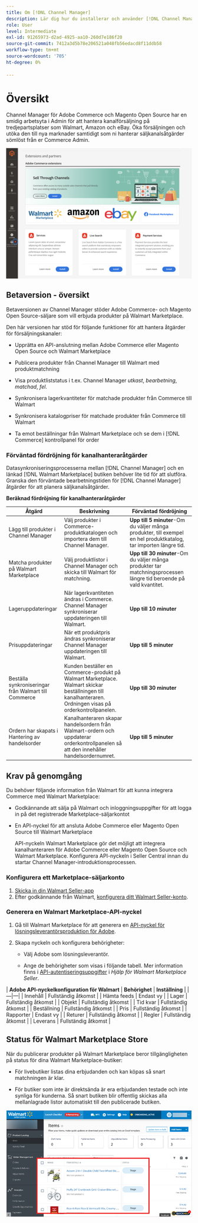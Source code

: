 ```yaml
---
title: Om [!DNL Channel Manager]
description: Lär dig hur du installerar och använder [!DNL Channel Manager] att integrera Adobe Commerce och Magento Open Source butiker med marknadsplatser från tredje part och skapa en försäljningskanal för att hantera marknadsplatslistor, priser, lager och försäljning smidigt från er Commerce Admin.
role: User
level: Intermediate
exl-id: 91265973-d2ad-4925-aa10-260d7e186f20
source-git-commit: 7412a3d5b78e206521a048fb56edacd8f11ddb58
workflow-type: tm+mt
source-wordcount: '705'
ht-degree: 0%

---
```


# Översikt

Channel Manager för Adobe Commerce och Magento Open Source har en smidig arbetsyta i Admin för att hantera kanalförsäljning på tredjepartsplatser som Walmart, Amazon och eBay. Öka försäljningen och utöka den till nya marknader samtidigt som ni hanterar säljkanalsåtgärder sömlöst från er Commerce Admin.

![[!DNL Channel Manager] tilläggsadministratörsvy](assets/channel-manager-admin-entry-page.png)

## Betaversion - översikt

Betaversionen av Channel Manager stöder Adobe Commerce- och Magento Open Source-säljare som vill erbjuda produkter på Walmart Marketplace.

Den här versionen har stöd för följande funktioner för att hantera åtgärder för försäljningskanaler:

* Upprätta en API-anslutning mellan Adobe Commerce eller Magento Open Source och Walmart Marketplace

* Publicera produkter från Channel Manager till Walmart med produktmatchning

* Visa produktliststatus i t.ex. Channel Manager *utkast*, *bearbetning*, *matchad*, *fel*.

* Synkronisera lagerkvantiteter för matchade produkter från Commerce till Walmart

* Synkronisera katalogpriser för matchade produkter från Commerce till Walmart

* Ta emot beställningar från Walmart Marketplace och se dem i [!DNL Commerce] kontrollpanel för order

### Förväntad fördröjning för kanalhanteraråtgärder

Datasynkroniseringsprocesserna mellan [!DNL Channel Manager] och en länkad [!DNL Walmart Marketplace] butiken behöver lite tid för att slutföra. Granska den förväntade bearbetningstiden för [!DNL Channel Manager] åtgärder för att planera säljkanalsåtgärder.

**Beräknad fördröjning för kanalhanteraråtgärder**

| **Åtgärd** | **Beskrivning** | **Förväntad fördröjning** |
|--------------------------------------------|-----------------------------------------------------------------------------------------------------------------------------------------------|---------------------------------------------------------------------------------------------------------------------------|
| Lägg till produkter i Channel Manager | Välj produkter i Commerce-produktkatalogen och importera dem till Channel Manager. | **Upp till 5 minuter**-Om du väljer många produkter, till exempel en hel produktkatalog, tar importen längre tid. |
| Matcha produkter på Walmart Marketplace | Välj produktlistor i Channel Manager och skicka till Walmart för matchning. | **Upp till 30 minuter**-Om du väljer många produkter tar matchningsprocessen längre tid beroende på vald kvantitet. |
| Lageruppdateringar | När lagerkvantiteten ändras i Commerce. Channel Manager synkroniserar uppdateringen till Walmart. | **Upp till 10 minuter** |
| Prisuppdateringar | När ett produktpris ändras synkroniserar Channel Manager uppdateringen till Walmart. | **Upp till 5 minuter** |
| Beställa synkroniseringar från Walmart till Commerce | Kunden beställer en Commerce-produkt på Walmart Marketplace. Walmart skickar beställningen till kanalhanteraren. Ordningen visas på orderkontrollpanelen. | **Upp till 30 minuter** |
| Ordern har skapats i Hantering av handelsorder | Kanalhanteraren skapar handelsordern från Walmart-ordern och uppdaterar orderkontrollpanelen så att den innehåller handelsordernumret. | **Upp till 5 minuter** |

## Krav på genomgång

Du behöver följande information från Walmart för att kunna integrera Commerce med Walmart Marketplace:

* Godkännande att sälja på Walmart och inloggningsuppgifter för att logga in på det registrerade Marketplace-säljarkontot

* En API-nyckel för att ansluta Adobe Commerce eller Magento Open Source till Walmart Marketplace

   API-nyckeln Walmart Marketplace gör det möjligt att integrera kanalhanteraren för Adobe Commerce eller Magento Open Source och Walmart Marketplace. Konfigurera API-nyckeln i Seller Central innan du startar Channel Manager-introduktionsprocessen.

### Konfigurera ett Marketplace-säljarkonto

1. [Skicka in din Walmart Seller-app](https://marketplace-apply.walmart.com/apply?id=0014M00001zivMpQAI)
2. Efter godkännande från Walmart, [konfigurera ditt Walmart Seller-konto](https://sellerhelp.walmart.com/seller/s/guide?article=000008219).

### Generera en Walmart Marketplace-API-nyckel

1. Gå till Walmart Marketplace för att generera en [API-nyckel för lösningsleverantörsproduktion för Adobe](https://developer.walmart.com/#preloginModal?redirectUri=https%3A%2F%2Fdeveloper.walmart.com%2Faccount%2FgenerateKey).

1. Skapa nyckeln och konfigurera behörigheter:

   * Välj Adobe som lösningsleverantör.

   * Ange de behörigheter som visas i följande tabell. Mer information finns i [API-autentiseringsuppgifter](https://sellerhelp.walmart.com/seller/s/guide?article=000006422) i *Hjälp för Walmart Marketplace Seller*.

|    **Adobe API-nyckelkonfiguration för Walmart**
| **Behörighet** | **Inställning** | |—|—| | Innehåll | Fullständig åtkomst | | Hämta feeds | Endast vy | | Lager | Fullständig åtkomst | | Objekt | Fullständig åtkomst | | Tid kvar | Fullständig åtkomst | | Beställning | Fullständig åtkomst | | Pris | Fullständig åtkomst | | Rapporter | Endast vy | | Returer | Fullständig åtkomst | | Regler | Fullständig åtkomst | | Leverans | Fullständig åtkomst |

## Status för Walmart Marketplace Store

När du publicerar produkter på Walmart Marketplace beror tillgängligheten på status för dina Walmart Marketplace-butiker:

* För livebutiker listas dina erbjudanden och kan köpas så snart matchningen är klar.

* För butiker som inte är direktsända är era erbjudanden testade och inte synliga för kunderna. Så snart butiken blir offentlig skickas alla mellanlagrade listor automatiskt till den publicerade butiken.


![[!DNL Walmart Seller Central] mellanlagrade produkter](assets/walmart-seller-central-staged.png)
